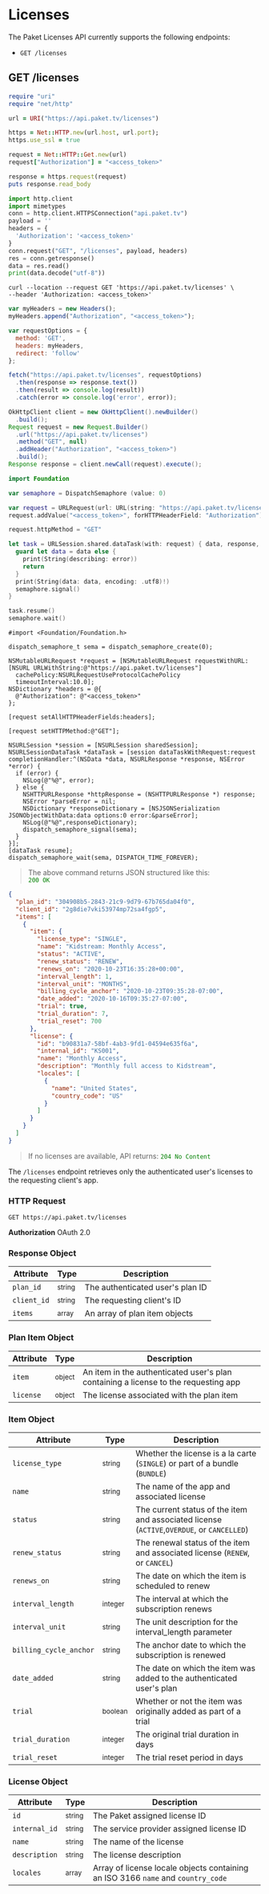 # Licenses

The Paket Licenses API currently supports the following endpoints:  

- `GET /licenses`

## GET /licenses

```ruby
require "uri"
require "net/http"

url = URI("https://api.paket.tv/licenses")

https = Net::HTTP.new(url.host, url.port);
https.use_ssl = true

request = Net::HTTP::Get.new(url)
request["Authorization"] = "<access_token>"

response = https.request(request)
puts response.read_body
```

```python
import http.client
import mimetypes
conn = http.client.HTTPSConnection("api.paket.tv")
payload = ''
headers = {
  'Authorization': '<access_token>'
}
conn.request("GET", "/licenses", payload, headers)
res = conn.getresponse()
data = res.read()
print(data.decode("utf-8"))
```

```shell
curl --location --request GET 'https://api.paket.tv/licenses' \
--header 'Authorization: <access_token>'
```

```javascript
var myHeaders = new Headers();
myHeaders.append("Authorization", "<access_token>");

var requestOptions = {
  method: 'GET',
  headers: myHeaders,
  redirect: 'follow'
};

fetch("https://api.paket.tv/licenses", requestOptions)
  .then(response => response.text())
  .then(result => console.log(result))
  .catch(error => console.log('error', error));
```

```java
OkHttpClient client = new OkHttpClient().newBuilder()
  .build();
Request request = new Request.Builder()
  .url("https://api.paket.tv/licenses")
  .method("GET", null)
  .addHeader("Authorization", "<access_token>")
  .build();
Response response = client.newCall(request).execute();
```

```swift
import Foundation

var semaphore = DispatchSemaphore (value: 0)

var request = URLRequest(url: URL(string: "https://api.paket.tv/licenses")!,timeoutInterval: Double.infinity)
request.addValue("<access_token>", forHTTPHeaderField: "Authorization")

request.httpMethod = "GET"

let task = URLSession.shared.dataTask(with: request) { data, response, error in 
  guard let data = data else {
    print(String(describing: error))
    return
  }
  print(String(data: data, encoding: .utf8)!)
  semaphore.signal()
}

task.resume()
semaphore.wait()
```

```objective_c
#import <Foundation/Foundation.h>

dispatch_semaphore_t sema = dispatch_semaphore_create(0);

NSMutableURLRequest *request = [NSMutableURLRequest requestWithURL:[NSURL URLWithString:@"https://api.paket.tv/licenses"]
  cachePolicy:NSURLRequestUseProtocolCachePolicy
  timeoutInterval:10.0];
NSDictionary *headers = @{
  @"Authorization": @"<access_token>"
};

[request setAllHTTPHeaderFields:headers];

[request setHTTPMethod:@"GET"];

NSURLSession *session = [NSURLSession sharedSession];
NSURLSessionDataTask *dataTask = [session dataTaskWithRequest:request
completionHandler:^(NSData *data, NSURLResponse *response, NSError *error) {
  if (error) {
    NSLog(@"%@", error);
  } else {
    NSHTTPURLResponse *httpResponse = (NSHTTPURLResponse *) response;
    NSError *parseError = nil;
    NSDictionary *responseDictionary = [NSJSONSerialization JSONObjectWithData:data options:0 error:&parseError];
    NSLog(@"%@",responseDictionary);
    dispatch_semaphore_signal(sema);
  }
}];
[dataTask resume];
dispatch_semaphore_wait(sema, DISPATCH_TIME_FOREVER);
```

> The above command returns JSON structured like this:  
> <span style="color: green">`200 OK`</span>

```json
{
  "plan_id": "304908b5-2843-21c9-9d79-67b765da04f0",
  "client_id": "2g8die7vki53974mp72sa4fgp5",
  "items": [
    {
      "item": {
        "license_type": "SINGLE",
        "name": "Kidstream: Monthly Access",
        "status": "ACTIVE",
        "renew_status": "RENEW",
        "renews_on": "2020-10-23T16:35:28+00:00",
        "interval_length": 1,
        "interval_unit": "MONTHS",
        "billing_cycle_anchor": "2020-10-23T09:35:28-07:00",
        "date_added": "2020-10-16T09:35:27-07:00",
        "trial": true,
        "trial_duration": 7,
        "trial_reset": 700
      },
      "license": {
        "id": "b90831a7-58bf-4ab3-9fd1-04594e635f6a",
        "internal_id": "KS001",
        "name": "Monthly Access",
        "description": "Monthly full access to Kidstream",
        "locales": [
          {
            "name": "United States",
            "country_code": "US"
          }
        ]
      }
    }
  ]
}
```
> If no licenses are available, API returns: <span style="color: green">`204 No Content`</span>

The `/licenses` endpoint retrieves only the authenticated user's licenses to the requesting client's app.

### HTTP Request

`GET https://api.paket.tv/licenses`

**Authorization** OAuth 2.0

### Response Object

Attribute | Type | Description
--------- | ------- | -----------
`plan_id` | <small>string</small> | The authenticated user's plan ID
`client_id` | <small>string</small> | The requesting client's ID
`items` | <small>array</small> | An array of plan item objects

### Plan Item Object

Attribute | Type | Description
--------- | ------- | -----------
`item` | <small>object</small> | An item in the authenticated user's plan containing a license to the requesting app
`license` | <small>object</small> | The license associated with the plan item

### Item Object

Attribute | Type | Description
--------- | ------- | -----------
`license_type` | <small>string</small> | Whether the license is a la carte (`SINGLE`) or part of a bundle (`BUNDLE`)
`name` | <small>string</small> | The name of the app and associated license
`status` | <small>string</small> | The current status of the item and associated license (`ACTIVE`,`OVERDUE`, or `CANCELLED`)
`renew_status` | <small>string</small> | The renewal status of the item and associated license (`RENEW`, or `CANCEL`)
`renews_on` | <small>string</small> | The date on which the item is scheduled to renew
`interval_length` | <small>integer</small> | The interval at which the subscription renews
`interval_unit` | <small>string</small> | The unit description for the interval_length parameter
`billing_cycle_anchor` | <small>string</small> | The anchor date to which the subscription is renewed
`date_added` | <small>string</small> | The date on which the item was added to the authenticated user's plan
`trial` | <small>boolean</small> | Whether or not the item was originally added as part of a trial
`trial_duration` | <small>integer</small> | The original trial duration in days
`trial_reset` | <small>integer</small> | The trial reset period in days

### License Object

Attribute | Type | Description
--------- | ------- | -----------
`id` | <small>string</small> | The Paket assigned license ID
`internal_id` | <small>string</small> | The service provider assigned license ID
`name` | <small>string</small> | The name of the license
`description` | <small>string</small> | The license description
`locales` | <small>array</small> | Array of license locale objects containing an ISO 3166 `name` and `country_code`

